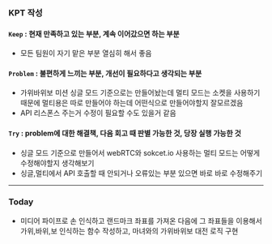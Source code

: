 
### KPT 작성

#### `Keep` : 현재 만족하고 있는 부분, 계속 이어갔으면 하는 부분

- 모든 팀원이 자기 맡은 부분 열심히 해서 좋음 

#### `Problem` : 불편하게 느끼는 부분, 개선이 필요하다고 생각되는 부분

- 가위바위보 미션 싱글 모드 기준으로는 만들어놨는데 멀티 모드는 소켓을 사용하기 때문에 멀티용은 따로 만들어야 하는데 어떤식으로 만들어야할지 잘모르겠음
- API 리스폰스 주는거 수정이 필요할 수도 있을거 같음



#### `Try` : problem에 대한 해결책, 다음 회고 때 판별 가능한 것, 당장 실행 가능한 것

- 싱글 모드 기준으로 만들어서 webRTC와 sokcet.io 사용하는 멀티 모드는 어떻게 수정해야할지 생각해보기
- 싱글,멀티에서 API 호출할 때 안되거나 오류있는 부분 있으면 바로 바로 수정해주기

---

### Today
- 미디어 파이프로 손 인식하고 랜드마크 좌표를 가져온 다음에 그 좌표들을 이용해서 가위,바위,보 인식하는 함수 작성하고, 마녀와의 가위바위보 대전 로직 구현












